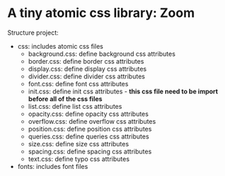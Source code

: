 # A tiny atomic css library: Zoom

Structure project:

- css: includes atomic css files
  - background.css: define background css attributes
  - border.css: define border css attributes
  - display.css: define display css attributes
  - divider.css: define divider css attributes
  - font.css: define font css attributes
  - init.css: define init css attributes - **this css file need to be import before all of the css files**
  - list.css: define list css attributes
  - opacity.css: define opacity css attributes
  - overflow.css: define overflow css attributes
  - position.css: define position css attributes
  - queries.css: define queries css attributes
  - size.css: define size css attributes
  - spacing.css: define spacing css attributes
  - text.css: define typo css attributes
- fonts: includes font files
